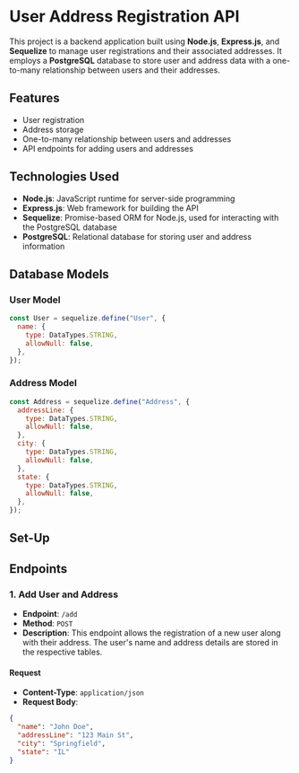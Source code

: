 # User Address Registration API

This project is a backend application built using **Node.js**, **Express.js**, and **Sequelize** to manage user registrations and their associated addresses. It employs a **PostgreSQL** database to store user and address data with a one-to-many relationship between users and their addresses.

## Features

- User registration
- Address storage
- One-to-many relationship between users and addresses
- API endpoints for adding users and addresses

## Technologies Used

- **Node.js**: JavaScript runtime for server-side programming
- **Express.js**: Web framework for building the API
- **Sequelize**: Promise-based ORM for Node.js, used for interacting with the PostgreSQL database
- **PostgreSQL**: Relational database for storing user and address information

## Database Models

### User Model

```javascript
const User = sequelize.define("User", {
  name: {
    type: DataTypes.STRING,
    allowNull: false,
  },
});
```
### Address Model

```javascript
const Address = sequelize.define("Address", {
  addressLine: {
    type: DataTypes.STRING,
    allowNull: false,
  },
  city: {
    type: DataTypes.STRING,
    allowNull: false,
  },
  state: {
    type: DataTypes.STRING,
    allowNull: false,
  },
});
```

## Set-Up



## Endpoints

### 1. Add User and Address

- **Endpoint**: `/add`
- **Method**: `POST`
- **Description**: This endpoint allows the registration of a new user along with their address. The user's name and address details are stored in the respective tables.

#### Request

- **Content-Type**: `application/json`
- **Request Body**:

```json
{
  "name": "John Doe",
  "addressLine": "123 Main St",
  "city": "Springfield",
  "state": "IL"
}
```
